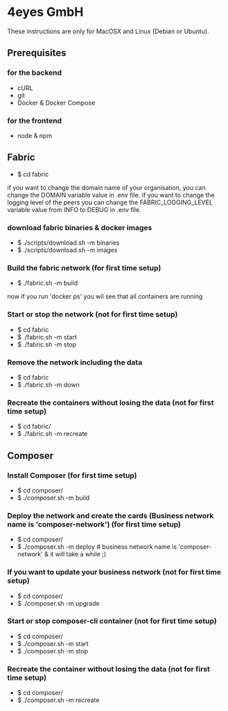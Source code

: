 # 4eyes GmbH

These instructions are only for MacOSX and Linux (Debian or Ubuntu).

## Prerequisites
### for the backend
- cURL
- git
- Docker & Docker Compose

### for the frontend
- node & npm


## Fabric
- $ cd fabric

if you want to change the domain name of your organisation, you can change the DOMAIN variable value in .env file.
if you want to change the logging level of the peers you can change the FABRIC_LOGGING_LEVEL variable value from INFO to DEBUG in .env file.

### download fabric binaries & docker images
- $ ./scripts/download.sh -m binaries
- $ ./scripts/download.sh -m images

### Build the fabric network (for first time setup)
- $ ./fabric.sh -m build

now if you run 'docker ps' you wil see that all containers are running

### Start or stop the network (not for first time setup)
- $ cd fabric
- $ ./fabric.sh -m start
- $ ./fabric.sh -m stop

### Remove the network including the data 
- $ cd fabric
- $ ./fabric.sh -m down

### Recreate the containers without losing the data (not for first time setup)
- $  cd fabric/
- $ ./fabric.sh -m recreate


## Composer

### Install Composer (for first time setup)
- $ cd composer/
- $ ./composer.sh -m build

### Deploy the network and create the cards (Business network name is 'composer-network') (for first time setup)
- $ cd composer/
- $ ./composer.sh -m deploy     # business network name is 'composer-network' & it will take a while ;)

### If you want to update your business network (not for first time setup)
- $ cd composer/
- $ ./composer.sh -m upgrade

### Start or stop composer-cli container (not for first time setup)
- $ cd composer/
- $ ./composer.sh -m start
- $ ./composer.sh -m stop

### Recreate the container without losing the data (not for first time setup)
- $ cd composer/
- $ ./composer.sh -m recreate
